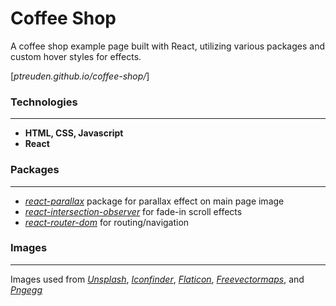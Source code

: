 # Coffee Shop 

A coffee shop example page built with React, utilizing various packages and custom hover styles for effects.

[*ptreuden.github.io/coffee-shop/*]

### Technologies
---
- **HTML, CSS, Javascript**
- **React**

### Packages
---
- [*react-parallax*] package for parallax effect on main page image
- [*react-intersection-observer*] for fade-in scroll effects
- [*react-router-dom*] for routing/navigation

### Images
---
 Images used from [*Unsplash*], [*Iconfinder*], [*Flaticon*], [*Freevectormaps*], and [*Pngegg*]
 
[*https://ptreuden.github.io/coffee-shop/*]: <https://ptreuden.github.io/coffee-shop/>
[*react-parallax*]: <https://www.npmjs.com/package/react-parallax/>
[*react-intersection-observer*]: <https://www.npmjs.com/package/react-intersection-observer/>
[*react-router-dom*]: <https://www.npmjs.com/package/react-router-dom/>
[*Unsplash*]: <https://unsplash.com/>
[*Iconfinder*]: <https://www.iconfinder.com/>
[*Flaticon*]: <https://www.flaticon.com/>
[*Freevectormaps*]: <https://freevectormaps.com/>
[*Pngegg*]: <https://www.pngegg.com/>

